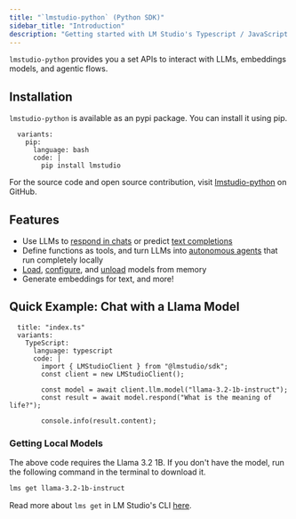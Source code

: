 ```yaml
---
title: "`lmstudio-python` (Python SDK)"
sidebar_title: "Introduction"
description: "Getting started with LM Studio's Typescript / JavaScript SDK"
---
```


`lmstudio-python` provides you a set APIs to interact with LLMs, embeddings models, and agentic flows.

## Installation

`lmstudio-python` is available as an pypi package. You can install it using pip.

```lms_code_snippet
  variants:
    pip:
      language: bash
      code: |
        pip install lmstudio
```

For the source code and open source contribution, visit [lmstudio-python](https://github.com/lmstudio-ai/lmstudio-python) on GitHub.

## Features

- Use LLMs to [respond in chats](./python/llm-prediction/chat-completion) or predict [text completions](./python/llm-prediction/completion)
- Define functions as tools, and turn LLMs into [autonomous agents](./python/agent) that run completely locally
- [Load](./python/manage-models/loading), [configure](./python/llm-prediction/parameters), and [unload](./python/manage-models/loading) models from memory
- Generate embeddings for text, and more!

## Quick Example: Chat with a Llama Model

```lms_code_snippet
  title: "index.ts"
  variants:
    TypeScript:
      language: typescript
      code: |
        import { LMStudioClient } from "@lmstudio/sdk";
        const client = new LMStudioClient();

        const model = await client.llm.model("llama-3.2-1b-instruct");
        const result = await model.respond("What is the meaning of life?");
        
        console.info(result.content);
```

### Getting Local Models

The above code requires the Llama 3.2 1B. If you don't have the model, run the following command in the terminal to download it.

```bash
lms get llama-3.2-1b-instruct
```

Read more about `lms get` in LM Studio's CLI [here](./cli/get).
